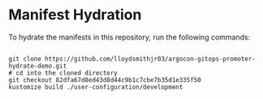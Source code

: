 
# Manifest Hydration

To hydrate the manifests in this repository, run the following commands:

```shell

git clone https://github.com/lloydsmithjr03/argocon-gitops-promoter-hydrate-demo.git
# cd into the cloned directory
git checkout 82dfa67d8ed43d8d44c9b1c7cbe7b35d1e335f50
kustomize build ./user-configuration/development
```